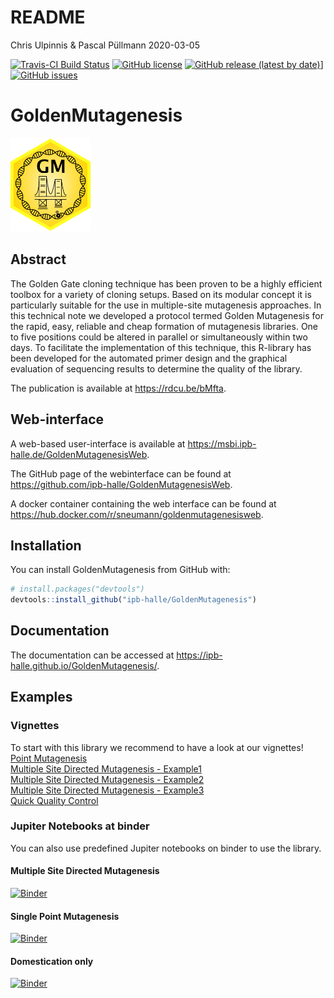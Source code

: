 README
================
Chris Ulpinnis & Pascal Püllmann
2020-03-05

<!-- README.md is generated from README.Rmd. Please edit that file -->

[![Travis-CI Build Status](https://travis-ci.org/ipb-halle/GoldenMutagenesis.svg?branch=master)](https://travis-ci.org/ipb-halle/GoldenMutagenesis)
[![GitHub license](https://img.shields.io/github/license/ipb-halle/GoldenMutagenesis)](https://github.com/ipb-halle/GoldenMutagenesis/blob/master/LICENSE)
[![GitHub release (latest by date)](https://img.shields.io/github/v/release/ipb-halle/GoldenMutagenesis)](https://github.com/ipb-halle/GoldenMutagenesis/releases)]
[![GitHub issues](https://img.shields.io/github/issues/ipb-halle/GoldenMutagenesis)](https://github.com/ipb-halle/GoldenMutagenesis/issues)

# GoldenMutagenesis
<img src=https://raw.githubusercontent.com/ipb-halle/GoldenMutagenesis/master/inst/gm_biocsticker.png height="150px"></img>

## Abstract
The Golden Gate cloning technique has been proven to be a highly
efficient toolbox for a variety of cloning setups. Based on its modular
concept it is particularly suitable for the use in multiple-site
mutagenesis approaches. In this technical note we developed a protocol
termed Golden Mutagenesis for the rapid, easy, reliable and cheap
formation of mutagenesis libraries. One to five positions could be
altered in parallel or simultaneously within two days. To facilitate the
implementation of this technique, this R-library has been developed for
the automated primer design and the graphical evaluation of sequencing
results to determine the quality of the library.  

The publication is available at https://rdcu.be/bMfta. 

## Web-interface
A web-based user-interface is available at https://msbi.ipb-halle.de/GoldenMutagenesisWeb.

The GitHub page of the webinterface can be found at https://github.com/ipb-halle/GoldenMutagenesisWeb.

A docker container containing the web interface can be found at https://hub.docker.com/r/sneumann/goldenmutagenesisweb.

## Installation

You can install GoldenMutagenesis from GitHub with:

``` r
# install.packages("devtools")
devtools::install_github("ipb-halle/GoldenMutagenesis")
```

## Documentation

The documentation can be accessed at https://ipb-halle.github.io/GoldenMutagenesis/.

## Examples

### Vignettes
To start with this library we recommend to have a look at our
vignettes\!  
[Point
Mutagenesis](https://ipb-halle.github.io/GoldenMutagenesis/articles/Point_Mutagenesis.html)  
[Multiple Site Directed Mutagenesis -
Example1](https://ipb-halle.github.io/GoldenMutagenesis/articles/MSD.html)  
[Multiple Site Directed Mutagenesis -
Example2](https://ipb-halle.github.io/GoldenMutagenesis/articles/MSD2.html)  
[Multiple Site Directed Mutagenesis -
Example3](https://ipb-halle.github.io/GoldenMutagenesis/articles/MSD3.html)  
[Quick Quality
Control](https://ipb-halle.github.io/GoldenMutagenesis/articles/QQC.html)  

### Jupiter Notebooks at binder

You can also use predefined Jupiter notebooks on binder to use the library.

#### Multiple Site Directed Mutagenesis
[![Binder](https://mybinder.org/badge.svg)](https://mybinder.org/v2/gh/ipb-halle/GoldenMutagenesis/binder?filepath=notebooks%2FMSD_USER.ipynb)

#### Single Point Mutagenesis
[![Binder](https://mybinder.org/badge.svg)](https://mybinder.org/v2/gh/ipb-halle/GoldenMutagenesis/binder?filepath=notebooks%2FSPM_USER.ipynb)

#### Domestication only
[![Binder](https://mybinder.org/badge.svg)](https://mybinder.org/v2/gh/ipb-halle/GoldenMutagenesis/binder?filepath=notebooks%2FDomesticate_only_USER.ipynb)
